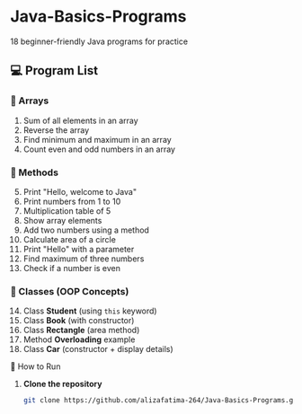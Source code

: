 # Java-Basics-Programs
18 beginner-friendly Java programs for practice
## 💻 Program List

### 🔸 Arrays
1. Sum of all elements in an array  
2. Reverse the array  
3. Find minimum and maximum in an array  
4. Count even and odd numbers in an array  

### 🔸 Methods
5. Print "Hello, welcome to Java"  
6. Print numbers from 1 to 10  
7. Multiplication table of 5  
8. Show array elements  
9. Add two numbers using a method  
10. Calculate area of a circle  
11. Print "Hello" with a parameter  
12. Find maximum of three numbers  
13. Check if a number is even  

### 🔸 Classes (OOP Concepts)
14. Class **Student** (using `this` keyword)  
15. Class **Book** (with constructor)  
16. Class **Rectangle** (area method)  
17. Method **Overloading** example  
18. Class **Car** (constructor + display details)

🚀 How to Run

1. **Clone the repository**
   ```bash
   git clone https://github.com/alizafatima-264/Java-Basics-Programs.git
